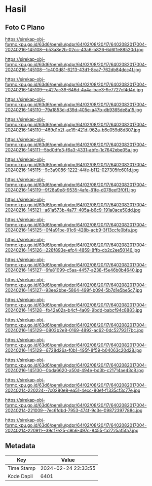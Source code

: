 # Hasil

## Foto C Plano

https://sirekap-obj-formc.kpu.go.id/63d6/pemilu/pdpr/64/02/08/20/17/6402082017004-20240216-145108--b53a8e2b-02cc-43a6-b826-6d6f1e88520d.jpg

https://sirekap-obj-formc.kpu.go.id/63d6/pemilu/pdpr/64/02/08/20/17/6402082017004-20240216-145108--1c400d81-6213-43d1-8ca7-762db84dcc4f.jpg

https://sirekap-obj-formc.kpu.go.id/63d6/pemilu/pdpr/64/02/08/20/17/6402082017004-20240216-145109--c427ac39-646d-4a4a-bae3-9e7727cf4d4d.jpg

https://sirekap-obj-formc.kpu.go.id/63d6/pemilu/pdpr/64/02/08/20/17/6402082017004-20240216-145110--79a1853d-d39d-405e-a47b-db9365de8a15.jpg

https://sirekap-obj-formc.kpu.go.id/63d6/pemilu/pdpr/64/02/08/20/17/6402082017004-20240216-145110--469d1b2f-ae19-421d-962a-b6c059d8d307.jpg

https://sirekap-obj-formc.kpu.go.id/63d6/pemilu/pdpr/64/02/08/20/17/6402082017004-20240216-145111--5bd0dfe3-f6a3-4331-abfc-1c7642ebe05a.jpg

https://sirekap-obj-formc.kpu.go.id/63d6/pemilu/pdpr/64/02/08/20/17/6402082017004-20240216-145115--9c3a9086-1222-44fe-b112-027305fc601d.jpg

https://sirekap-obj-formc.kpu.go.id/63d6/pemilu/pdpr/64/02/08/20/17/6402082017004-20240216-145119--9f28a9e8-9535-4afe-81fe-d078eef3f0f1.jpg

https://sirekap-obj-formc.kpu.go.id/63d6/pemilu/pdpr/64/02/08/20/17/6402082017004-20240216-145121--a61a573b-4a77-405a-b6c9-191a0ace50dd.jpg

https://sirekap-obj-formc.kpu.go.id/63d6/pemilu/pdpr/64/02/08/20/17/6402082017004-20240216-145125--0f4a91be-91c6-428b-acb9-3f13ccfe0bfa.jpg

https://sirekap-obj-formc.kpu.go.id/63d6/pemilu/pdpr/64/02/08/20/17/6402082017004-20240216-145126--228f893e-efc4-4859-8ffb-cb2c2ee50146.jpg

https://sirekap-obj-formc.kpu.go.id/63d6/pemilu/pdpr/64/02/08/20/17/6402082017004-20240216-145127--6fe81099-c5aa-4457-a238-f5e46b0b4640.jpg

https://sirekap-obj-formc.kpu.go.id/63d6/pemilu/pdpr/64/02/08/20/17/6402082017004-20240216-145127--93ee2bbe-5864-499f-b094-5b7d1e5be5c7.jpg

https://sirekap-obj-formc.kpu.go.id/63d6/pemilu/pdpr/64/02/08/20/17/6402082017004-20240216-145128--fb42a02a-b4cf-4a09-9bdd-babcf94c8883.jpg

https://sirekap-obj-formc.kpu.go.id/63d6/pemilu/pdpr/64/02/08/20/17/6402082017004-20240216-145129--0803b2e8-0169-4892-ac62-0dc5279317bc.jpg

https://sirekap-obj-formc.kpu.go.id/63d6/pemilu/pdpr/64/02/08/20/17/6402082017004-20240216-145129--6728d26a-f0b1-495f-8f59-b04063c20d28.jpg

https://sirekap-obj-formc.kpu.go.id/63d6/pemilu/pdpr/64/02/08/20/17/6402082017004-20240216-145130--0bda6620-a50d-494e-bd3b-c21714ae43c8.jpg

https://sirekap-obj-formc.kpu.go.id/63d6/pemilu/pdpr/64/02/08/20/17/6402082017004-20240214-220224--7c0280e8-ea51-4ecc-80ef-f1335cf3c77e.jpg

https://sirekap-obj-formc.kpu.go.id/63d6/pemilu/pdpr/64/02/08/20/17/6402082017004-20240214-221009--7ec6fdbd-7953-474f-9c3e-09872397788c.jpg

https://sirekap-obj-formc.kpu.go.id/63d6/pemilu/pdpr/64/02/08/20/17/6402082017004-20240214-220911--39cf7e25-c9b6-497c-8455-fa2725af5fa7.jpg


## Metadata

| Key        | Value               |
| ---------- | ------------------- |
| Time Stamp | 2024-02-24 22:33:55 |
| Kode Dapil | 6401                |



